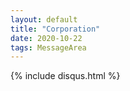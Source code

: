 ```yaml
---
layout: default
title: "Corporation"
date: 2020-10-22
tags: MessageArea
---
```

<div class="notecomments">
{% include disqus.html %}	 
</div>
